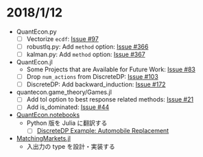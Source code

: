 # 2018/1/12

* QuantEcon.py
  * [ ] Vectorize `ecdf`:
    [Issue #97](https://github.com/QuantEcon/QuantEcon.py/issues/97)
  * [ ] robustlq.py: Add `method` option:
    [Issue #366](https://github.com/QuantEcon/QuantEcon.py/issues/366)
  * [ ] kalman.py: Add `method` option:
    [Issue #367](https://github.com/QuantEcon/QuantEcon.py/issues/367)

* QuantEcon.jl
  * Some Projects that are Available for Future Work:
    [Issue #83](https://github.com/QuantEcon/QuantEcon.jl/issues/83)
  * [ ] Drop `num_actions` from DiscreteDP:
    [Issue #103](https://github.com/QuantEcon/QuantEcon.jl/issues/103)
  * [ ] DiscreteDP: Add backward_induction:
    [Issue #172](https://github.com/QuantEcon/QuantEcon.jl/issues/172)

* quantecon.game_theory/Games.jl
  * [ ] Add tol option to best response related methods:
    [Issue #21](https://github.com/QuantEcon/Games.jl/issues/21)
  * [ ] Add is_dominated:
    [Issue #44](https://github.com/QuantEcon/Games.jl/issues/44)

* [QuantEcon.notebooks](https://github.com/QuantEcon/QuantEcon.notebooks)
  * Python 版を Julia に翻訳する
    * [ ] [DiscreteDP Example: Automobile Replacement](http://nbviewer.jupyter.org/github/QuantEcon/QuantEcon.notebooks/blob/master/ddp_ex_rust96_py.ipynb)

* [MatchingMarkets.jl](https://github.com/oyamad/MatchingMarkets.jl)
  * 入出力の type を設計・実装する
